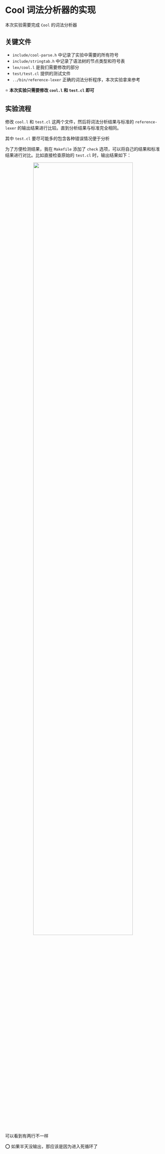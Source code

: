 # Cool 词法分析器的实现

本次实验需要完成 `Cool` 的词法分析器

## 关键文件

- `include/cool-parse.h` 中记录了实验中需要的所有符号
- `include/stringtab.h` 中记录了语法树的节点类型和符号表
- `lex/cool.l` 是我们需要修改的部分
- `test/test.cl` 提供的测试文件
- `../bin/reference-lexer` 正确的词法分析程序，本次实验拿来参考

:star: **本次实验只需要修改 `cool.l` 和 `test.cl` 即可**

## 实验流程

修改 `cool.l` 和 `test.cl` 这两个文件，然后将词法分析结果与标准的 `reference-lexer` 的输出结果进行比较。直到分析结果与标准完全相同。

其中 `test.cl` 要尽可能多的包含各种错误情况便于分析

为了方便检测结果，我在 `Makefile` 添加了 `check` 选项，可以将自己的结果和标准结果进行对比。比如直接检查原始的 `test.cl` 时，输出结果如下：

<div align=center><img width=80% src="https://raw.githubusercontent.com/MiaoHN/pictures/master/img/20220529110747.png"/></div>

可以看到有两行不一样

:o: 如果半天没输出，那应该是因为进入死循环了
